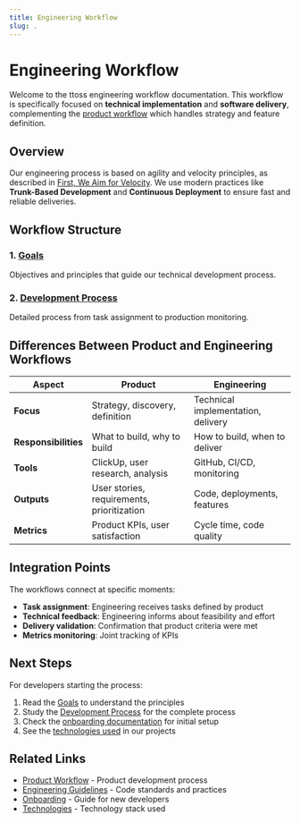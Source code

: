 ```yaml
---
title: Engineering Workflow
slug: .
---
```


# Engineering Workflow

Welcome to the ttoss engineering workflow documentation. This workflow is specifically focused on **technical implementation** and **software delivery**, complementing the [product workflow](/docs/product/workflow) which handles strategy and feature definition.

## Overview

Our engineering process is based on agility and velocity principles, as described in [First, We Aim for Velocity](/blog/2024/12/17/first-we-aim-for-velocity-driving-fast-and-adaptive-product-development). We use modern practices like **Trunk-Based Development** and **Continuous Deployment** to ensure fast and reliable deliveries.

## Workflow Structure

### 1. [Goals](./goals)

Objectives and principles that guide our technical development process.

### 2. [Development Process](./development-process)

Detailed process from task assignment to production monitoring.

## Differences Between Product and Engineering Workflows

| Aspect               | Product                                    | Engineering                        |
| -------------------- | ------------------------------------------ | ---------------------------------- |
| **Focus**            | Strategy, discovery, definition            | Technical implementation, delivery |
| **Responsibilities** | What to build, why to build                | How to build, when to deliver      |
| **Tools**            | ClickUp, user research, analysis           | GitHub, CI/CD, monitoring          |
| **Outputs**          | User stories, requirements, prioritization | Code, deployments, features        |
| **Metrics**          | Product KPIs, user satisfaction            | Cycle time, code quality           |

## Integration Points

The workflows connect at specific moments:

- **Task assignment**: Engineering receives tasks defined by product
- **Technical feedback**: Engineering informs about feasibility and effort
- **Delivery validation**: Confirmation that product criteria were met
- **Metrics monitoring**: Joint tracking of KPIs

## Next Steps

For developers starting the process:

1. Read the [Goals](./goals) to understand the principles
2. Study the [Development Process](./development-process) for the complete process
3. Check the [onboarding documentation](/docs/engineering/onboarding) for initial setup
4. See the [technologies used](/docs/engineering/technologies) in our projects

## Related Links

- [Product Workflow](/docs/product/workflow) - Product development process
- [Engineering Guidelines](/docs/engineering/guidelines) - Code standards and practices
- [Onboarding](/docs/engineering/onboarding) - Guide for new developers
- [Technologies](/docs/engineering/technologies) - Technology stack used
